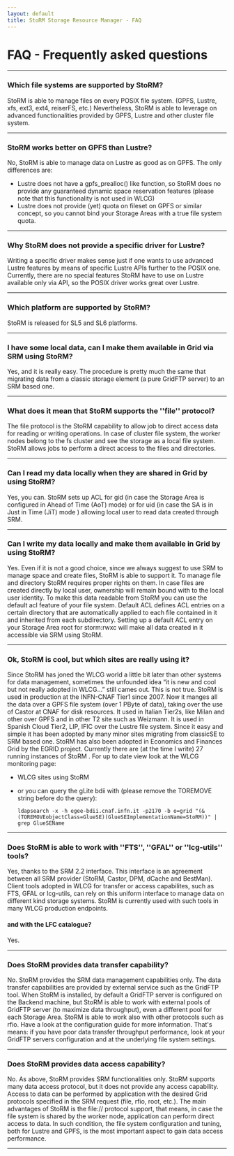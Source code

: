 ```yaml
---
layout: default
title: StoRM Storage Resource Manager - FAQ
---
```


# FAQ - Frequently asked questions

---

### Which file systems are supported by StoRM?

StoRM is able to manage files on every POSIX file system. (GPFS, Lustre, xfs, ext3, ext4, reiserFS, etc.)
Nevertheless, StoRM is able to leverage on advanced functionalities provided by GPFS, Lustre and other cluster file system.

---

### StoRM works better on GPFS than Lustre?

No, StoRM is able to manage data on Lustre as good as on GPFS. The only differences are:

* Lustre does not have a gpfs_prealloc() like function, so StoRM does no provide any guaranteed dynamic space reservation features (please note that this functionality is not used in WLCG)
* Lustre does not provide (yet) quota on fileset on GPFS or similar concept, so you cannot bind your Storage Areas with a true file system quota.

---

### Why StoRM does not provide a specific driver for Lustre?

Writing a specific driver makes sense just if one wants to use advanced Lustre features by means of specific Lustre APIs further to the POSIX one. Currently, there are no special features StoRM have to use on Lustre available only via API, so the POSIX driver works great over Lustre.

---

### Which platform are supported by StoRM?

StoRM is released for SL5 and SL6 platforms.

---

### I have some local data, can I make them available in Grid via SRM using StoRM?

Yes, and it is really easy. The procedure is pretty much the same that migrating data from a classic storage element (a pure GridFTP server) to an SRM based one.

---

### What does it mean that StoRM supports the ''file'' protocol?

The file protocol is the StoRM capability to allow job to direct access data for reading or writing operations. In case of cluster file system, the worker nodes belong to the fs cluster and see the storage as a local file system. StoRM allows jobs to perform a direct access to the files and directories.

---

### Can I read my data locally when they are shared in Grid by using StoRM?

Yes, you can. StoRM sets up ACL for gid (in case the Storage Area is configured in Ahead of Time (AoT) mode) or for uid (in case the SA is in Just in Time (JiT) mode ) allowing local user to read data created through SRM.

---

### Can I write my data locally and make them available in Grid by using StoRM?

Yes. Even if it is not a good choice, since we always suggest to use SRM to manage space and create files, StoRM is able to support it. To manage file and directory StoRM requires proper rights on them. In case files are created directly by local user, ownership will remain bound with to the local user identity. To make this data readable from StoRM you can use the default acl feature of your file system. Default ACL defines ACL entries on a certain directory that are automatically applied to each file contained in it and inherited from each subdirectory. Setting up a default ACL entry on your Storage Area root for storm:rwxc will make all data created in it accessible via SRM using StoRM.

---

### Ok, StoRM is cool, but which sites are really using it?

Since StoRM has joned the WLCG world a little bit later than other systems for data management, sometimes the unfounded idea “it is new and cool but not really adopted in WLCG…” still cames out. This is not true.
StoRM is used in production at the INFN-CNAF Tier1 since 2007. Now it manges all the data over a GPFS file system (over 1 PByte of data), taking over the use of Castor at CNAF for disk resources.
It used in Italian Tier2s, like Milan and other over GPFS and in other T2 site such as Weizmann.
It is used in Spanish Cloud Tier2, LIP, IFIC over the Lustre file system.
Since it easy and simple it has been adopted by many minor sites migrating from classicSE to SRM based one.
StoRM has also been adopted in Economics and Finances Grid by the EGRID project.
Currently there are (at the time I write) 27 running instances of StoRM . For up to date view look at the WLCG monitoring page:

* WLCG sites using StoRM
* or you can query the gLite bdii with (please remove the TOREMOVE string before do the query):

      ldapsearch -x -h egee-bdii.cnaf.infn.it -p2170 -b o=grid "(&(TOREMOVEobjectClass=GlueSE)(GlueSEImplementationName=StoRM))" | grep GlueSEName

---

### Does StoRM is able to work with ''FTS'', ''GFAL'' or ''lcg-utils'' tools?

Yes, thanks to the SRM 2.2 interface. This interface is an agreement between all SRM provider (StoRM, Castor, DPM, dCache and BestMan). Client tools adopted in WLCG for transfer or access capabilites, such as FTS, GFAL or lcg-utils, can rely on this uniform interface to manage data on different kind storage systems. StoRM is currently used with such tools in many WLCG production endpoints.

#### and with the LFC catalogue?
Yes.

---

### Does StoRM provides data transfer capability?
No. StoRM provides the SRM data management capabilities only. The data transfer capabilities are provided by external service such as the GridFTP tool. When StoRM is installed, by default a GridFTP server is configured on the Backend machine, but StoRM is able to work with external pools of GridFTP server (to maximize data throughput), even a different pool for each Storage Area. StoRM is able to work also with other protocols such as rfio. Have a look at the configuration guide for more information.
That's means: if you have poor data transfer throughput performance, look at your GridFTP servers configuration and at the underlying file system settings.

---

### Does StoRM provides data access capability?
No. As above, StoRM provides SRM functionalities only. StoRM supports many data access protocol, but it does not provide any access capability. Access to data can be performed by application with the desired Grid protocols specified in the SRM request (file, rfio, root, etc.). The main advantages of StoRM is the file:// protocol support, that means, in case the file system is shared by the worker node, application can perform direct access to data. In such condition, the file system configuration and tuning, both for Lustre and GPFS, is the most important aspect to gain data access performance.

---
